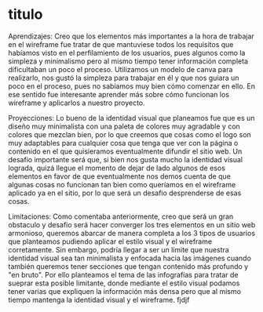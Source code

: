  # titulo
 
 Aprendizajes: Creo que los elementos más importantes a la hora de trabajar en el wireframe fue tratar de que mantuviese todos los requisitos que habíamos visto en el perfilamiento de los usuarios, pues algunos como la simpleza y minimalismo pero al mismo tiempo tener información completa dificultaban un poco el proceso. Utilizamos un modelo de canva para realizarlo, nos gustó la simpleza para trabajar en él y que nos guiara un poco en el proceso, pues no sabíamos muy bien cómo comenzar en ello. En ese sentido fue interesante aprender más sobre cómo funcionan los wireframe y aplicarlos a nuestro proyecto.

  Proyecciones: Lo bueno de la identidad visual que planeamos fue que es un diseño muy minimalista con una paleta de colores muy agradable y con colores que mezclan bien, por lo que creemos que cosas como el logo son muy adaptables para cualquier cosa que tenga que ver con la página o contenido en el que quisieramos eventualmente difundir el sitio web. Un desafio importante será que, si bien nos gusta mucho la identidad visual lograda, quizá llegue el momento de dejar de lado algunos de esos elementos en favor de que eventualmente nos demos cuenta de que algunas cosas no funcionan tan bien como queríamos en el wireframe aplicado ya en el sitio, por lo que será un desafio desprenderse de esas cosas. 

  Limitaciones: Como comentaba anteriormente, creo que será un gran obstaculo y desafio será hacer converger los tres elementos en un sitio web armonioso, queremos abarcar de manera completa a los 3 tipos de usuarios que planteamos pudiendo aplicar el estilo visual y el wireframe corretamente. Sin embargo, podría llegar a ser un límite que nuestra identidad visual sea tan minimalista y enfocada hacia las imágenes cuando también queremos tener secciones que tengan contenido más profundo y "en bruto". Por ello planteamos el tema de las infografías para tratar de sueprar esta posible limitante, donde mediante el estilo visual podamos tener varias que expliquen la información más densa pero que al mismo tiempo mantenga la identidad visual y el wireframe. fjdjf